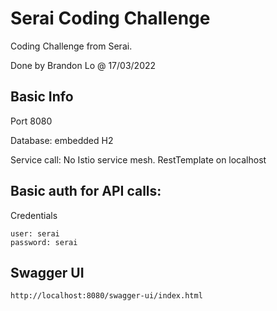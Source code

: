 # Serai Coding Challenge

Coding Challenge from Serai.

Done by Brandon Lo @ 17/03/2022

## Basic Info

Port 8080

Database: embedded H2

Service call: No Istio service mesh. RestTemplate on localhost

## Basic auth for API calls:

Credentials
```
user: serai
password: serai
```


## Swagger UI
```
http://localhost:8080/swagger-ui/index.html
```
